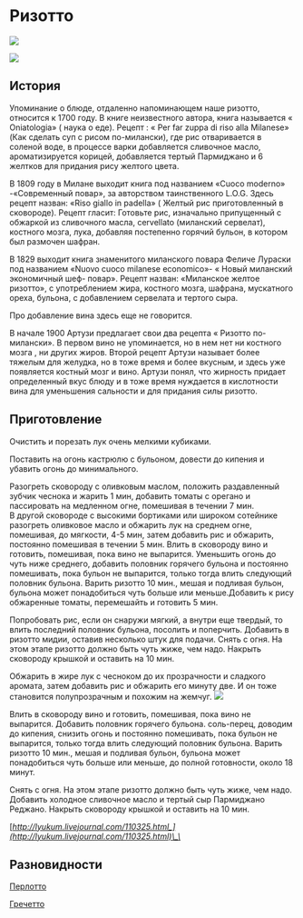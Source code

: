 # Ризотто

![](https://s-media-cache-ak0.pinimg.com/564x/c2/ea/05/c2ea05bd25bb98f94111e63b13eec3cc.jpg)

![](https://s-media-cache-ak0.pinimg.com/564x/55/6a/b8/556ab8da720f0f92d173a9b740907467.jpg)

## История

Упоминание о блюде, отдаленно напоминающем наше ризотто, относится к 1700 году. В книге неизвестного автора, книга называется « Oniatologia» \( наука о еде\). Рецепт : « Per far zuppa di riso alla Milanese» \(Как сделать суп с рисом по-милански\), где рис отваривается в соленой воде, в процессе варки добавляется сливочное масло, ароматизируется корицей, добавляется тертый Пармиджано и 6 желтков для придания рису желтого цвета.

В 1809 году в Милане выходит книга под названием «Cuoco moderno» -«Современный повар», за авторством таинственного L.O.G. Здесь рецепт назван: «Riso giallo in padella» \( Желтый рис приготовленный в сковороде\). Рецепт гласит: Готовьте рис, изначально припущенный с обжаркой из сливочного масла, cervellato \(миланский сервелат\), костного мозга, лука, добавляя постепенно горячий бульон, в котором был размочен шафран.

В 1829 выходит книга знаменитого миланского повара Феличе Лураски под названием «Nuovo cuoco milanese economico»- « Новый миланский экономичный шеф- повар». Рецепт назван: «Миланское желтое ризотто», с употреблением жира, костного мозга, шафрана, мускатного ореха, бульона, с добавлением сервелата и тертого сыра.

Про добавление вина здесь еще не говорится.

В начале 1900 Артузи предлагает свои два рецепта « Ризотто по-милански». В первом вино не упоминается, но в нем нет ни костного мозга , ни других жиров. Второй рецепт Артузи называет более тяжелым для желудка, но в тоже время и более вкусным, и здесь уже появляется костный мозг и вино. Артузи понял, что жирность придает определенный вкус блюду и в тоже время нуждается в кислотности вина для уменьшения сальности и для придания силы ризотто.

## Приготовление

Очистить и порезать лук очень мелкими кубиками.

Поставить на огонь кастрюлю с бульоном, довести до кипения и убавить огонь до минимального.

Разогреть сковороду с оливковым маслом, положить раздавленный зубчик чеснока и жарить 1 мин, добавить томаты с орегано и пассировать на медленном огне, помешивая в течении 7 мин.  
 В другой сковороде с высокими бортиками или широком сотейнике разогреть оливковое масло и обжарить лук на среднем огне, помешивая, до мягкости, 4-5 мин, затем добавить рис и обжарить, постоянно помешивая в течении 5 мин. Влить в сковороду вино и готовить, помешивая, пока вино не выпарится. Уменьшить огонь до чуть ниже среднего, добавить половник горячего бульона и постоянно помешивать, пока бульон не выпарится, только тогда влить следующий половник бульона. Варить ризотто 10 мин., мешая и подливая бульон, бульона может понадобиться чуть больше или меньше.Добавить к рису обжаренные томаты, перемешайть и готовить 5 мин.  
  
Попробовать рис, если он снаружи мягкий, а внутри еще твердый, то влить последний половник бульона, посолить и поперчить. Добавить в ризотто мидии, оставив несколько штук для подачи. Снять с огня. На этом этапе ризотто должно быть чуть жиже, чем надо. Накрыть сковороду крышкой и оставить на 10 мин.

Обжарить в жире лук с чесноком до их прозрачности и сладкого аромата, затем добавить рис и обжарить его минуту две. И он тоже становится полупрозрачным и похожим на жемчуг. ![](http://farm7.static.flickr.com/6179/6171984140_e7134b123c.jpg)

Влить в сковороду вино и готовить, помешивая, пока вино не выпарится. Добавить половник горячего бульона. соль-перец, доводим до кипения, снизить огонь и постоянно помешивать, пока бульон не выпарится, только тогда влить следующий половник бульона. Варить ризотто 10 мин., мешая и подливая бульон, бульона может понадобиться чуть больше или меньше, до полной готовности, около 18 минут. 

Снять с огня. На этом этапе ризотто должно быть чуть жиже, чем надо. Добавить холодное сливочное масло и тертый сыр Пармиджано Реджано. Накрыть сковороду крышкой и оставить на 10 мин.

[_http://lyukum.livejournal.com/110325.html_](http://lyukum.livejournal.com/110325.html)\_\_

## Разновидности

[Перлотто](https://mars9n9.gitbook.io/recipes-book/garniri/perlotto)

[Гречетто](https://mars9n9.gitbooks.io/recipes-book/content/grechotto.html)

